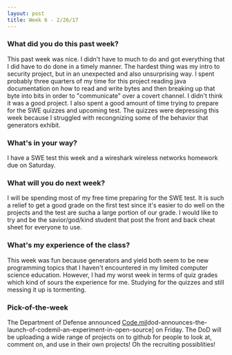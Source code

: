 ```yaml
---
layout: post
title: Week 6 - 2/26/17
---
```


### What did you do this past week?
This past week was nice. I didn't have to much to do and got everything 
that I did have to do done in a timely manner. The hardest thing was 
my intro to security project, but in an unexpected and also unsurprising 
way. I spent probably three quarters of my time for this project reading 
java documentation on how to read and write bytes and then breaking up 
that byte into bits in order to "communicate" over a covert channel. 
I didn't think it was a good project. I also spent a good amount of time 
trying to prepare for the SWE quizzes and upcoming test. The quizzes were 
depressing this week because I struggled with recongnizing some of the 
behavior that generators exhibit.

### What's in your way?
I have a SWE test this week and a wireshark wireless networks homework 
due on Saturday.

### What will you do next week?
I will be spending most of my free time preparing for the SWE test. It 
is such a relief to get a good grade on the first test since it's easier 
to do well on the projects and the test are sucha a large portion of 
our grade. I would like to try and be the savior/god/kind student that 
post the front and back cheat sheet for everyone to use. 

### What's my experience of the class?
This week was fun because generators and yield both seem to be new 
programming topics that I haven't encountered in my limited computer 
science education. However, I had my worst week in terms of quiz grades 
which kind of sours the experience for me. Studying for the quizzes and 
still messing it up is tormenting.

### Pick-of-the-week
The Department of Defense announced [Code.mil](https://www.defense.gov/News/News-Releases/News-Release-View/Article/1092364/)dod-announces-the-launch-of-codemil-an-experiment-in-open-source] 
on Friday. The DoD will be 
uploading a wide range of projects on to github for people to look at, 
comment on, and use in their own projects! Oh the recruiting 
possiblities!
